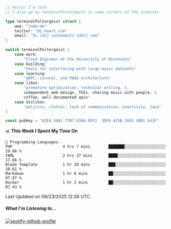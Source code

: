 ```go
// Hello! I'm Jack
// I also go by terminalPoltergeist in some corners of the internet

type terminalPoltergeist struct {
    www: "jnem.me"
    twitter: "@i_heart_vim"
    email: "hi [at] jacknemitz [dot] com"
}

switch terminalPoltergeist {
    case work:
        "Cloud Engineer at the University of Minnesota"
    case building:
        "tools for interfacing with large music datasets"
    case learning:
        "gRPC, Laravel, and PAAS architecture"
    case likes:
        "premature optimization, technical writing, \
        independent web-design, TUIs, sharing music with people, \
        coffee, well-documented apis"
    case dislikes:
        "politics, clutter, lack of communication, inactivity, Java"
}

const pubKey = "A2E4 3AA1 77B7 E36A 05F2  3DF6 A25B 2683 4BB1 E43F"
```

<!--START_SECTION:waka-->
📊 **This Week I Spent My Time On** 

```text
💬 Programming Languages: 
PHP                      4 hrs 7 mins        ███████░░░░░░░░░░░░░░░░░░   29.66 % 
YAML                     2 hrs 27 mins       ████░░░░░░░░░░░░░░░░░░░░░   17.66 % 
Blade Template           1 hr 28 mins        ███░░░░░░░░░░░░░░░░░░░░░░   10.61 % 
Markdown                 1 hr 6 mins         ██░░░░░░░░░░░░░░░░░░░░░░░   07.97 % 
Docker                   1 hr 2 mins         ██░░░░░░░░░░░░░░░░░░░░░░░   07.43 % 
```


 Last Updated on 06/23/2025 12:26 UTC
<!--END_SECTION:waka-->

##### What I'm Listening to...

[![spotify-github-profile](https://jnem.me/listening-item?maxAge=2592000)](https://jnem.me/listening)
